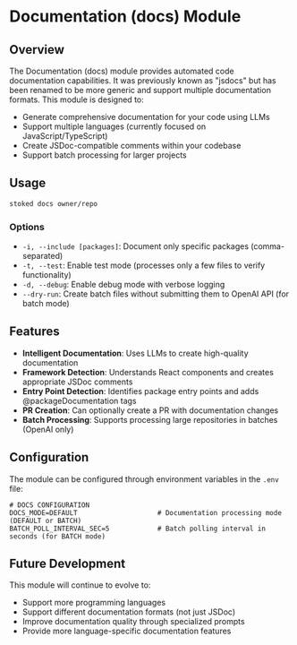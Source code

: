 # Documentation (docs) Module

## Overview

The Documentation (docs) module provides automated code documentation capabilities. It was previously known as "jsdocs" but has been renamed to be more generic and support multiple documentation formats. This module is designed to:

- Generate comprehensive documentation for your code using LLMs
- Support multiple languages (currently focused on JavaScript/TypeScript)
- Create JSDoc-compatible comments within your codebase
- Support batch processing for larger projects

## Usage

```bash
stoked docs owner/repo
```

### Options

- `-i, --include [packages]`: Document only specific packages (comma-separated)
- `-t, --test`: Enable test mode (processes only a few files to verify functionality)
- `-d, --debug`: Enable debug mode with verbose logging
- `--dry-run`: Create batch files without submitting them to OpenAI API (for batch mode)

## Features

- **Intelligent Documentation**: Uses LLMs to create high-quality documentation
- **Framework Detection**: Understands React components and creates appropriate JSDoc comments
- **Entry Point Detection**: Identifies package entry points and adds @packageDocumentation tags
- **PR Creation**: Can optionally create a PR with documentation changes
- **Batch Processing**: Supports processing large repositories in batches (OpenAI only)

## Configuration

The module can be configured through environment variables in the `.env` file:

```
# DOCS CONFIGURATION
DOCS_MODE=DEFAULT                    # Documentation processing mode (DEFAULT or BATCH)
BATCH_POLL_INTERVAL_SEC=5            # Batch polling interval in seconds (for BATCH mode)
```

## Future Development

This module will continue to evolve to:

- Support more programming languages
- Support different documentation formats (not just JSDoc)
- Improve documentation quality through specialized prompts
- Provide more language-specific documentation features 